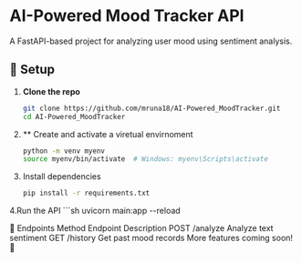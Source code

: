 # AI-Powered Mood Tracker API

A FastAPI-based project for analyzing user mood using sentiment analysis.

## 🚀 Setup

1. **Clone the repo**  
   ```sh
   git clone https://github.com/mruna18/AI-Powered_MoodTracker.git
   cd AI-Powered_MoodTracker
2. ** Create and activate a viretual envirnoment
    ```sh
    python -m venv myenv
    source myenv/bin/activate  # Windows: myenv\Scripts\activate

3. Install dependencies
    ```sh
   pip install -r requirements.txt

4.Run the API
    ```sh
    uvicorn main:app --reload
    
📌 Endpoints
Method	Endpoint	Description
POST	/analyze	Analyze text sentiment
GET	/history	Get past mood records
More features coming soon! 🚧

